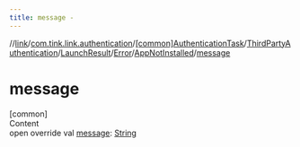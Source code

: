 ```yaml
---
title: message -
---
```

//[link](../../../../../../index.md)/[com.tink.link.authentication](../../../../../index.md)/[[common]AuthenticationTask](../../../../index.md)/[ThirdPartyAuthentication](../../../index.md)/[LaunchResult](../../index.md)/[Error](../index.md)/[AppNotInstalled](index.md)/[message](message.md)



# message  
[common]  
Content  
open override val [message](message.md): [String](https://kotlinlang.org/api/latest/jvm/stdlib/kotlin/-string/index.html)  



